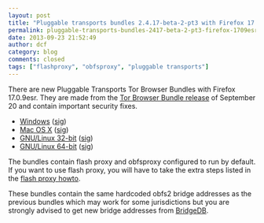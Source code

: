 ```yaml
---
layout: post
title: "Pluggable transports bundles 2.4.17-beta-2-pt3 with Firefox 17.0.9esr"
permalink: pluggable-transports-bundles-2417-beta-2-pt3-firefox-1709esr
date: 2013-09-23 21:52:49
author: dcf
category: blog
comments: closed
tags: ["flashproxy", "obfsproxy", "pluggable transports"]
---
```


There are new Pluggable Transports Tor Browser Bundles with Firefox 17.0.9esr. They are made from the [Tor Browser Bundle release](https://blog.torproject.org/blog/new-tor-browser-bundles-firefox-1709esr) of September 20 and contain important security fixes.

-   [Windows](https://www.torproject.org/dist/torbrowser/tor-pluggable-transports-browser-2.4.17-beta-2-pt3_en-US.exe) ([sig](https://www.torproject.org/dist/torbrowser/tor-pluggable-transports-browser-2.4.17-beta-2-pt3_en-US.exe.asc))
-   [Mac OS X](https://www.torproject.org/dist/torbrowser/osx/TorBrowser-Pluggable-Transports-2.4.17-beta-2-pt3-osx-i386-en-US.zip) ([sig](https://www.torproject.org/dist/torbrowser/osx/TorBrowser-Pluggable-Transports-2.4.17-beta-2-pt3-osx-i386-en-US.zip.asc))
-   [GNU/Linux 32-bit](https://www.torproject.org/dist/torbrowser/linux/tor-pluggable-transports-browser-gnu-linux-i686-2.4.17-beta-2-pt3-dev-en-US.tar.gz) ([sig](https://www.torproject.org/dist/torbrowser/linux/tor-pluggable-transports-browser-gnu-linux-i686-2.4.17-beta-2-pt3-dev-en-US.tar.gz.asc))
-   [GNU/Linux 64-bit](https://www.torproject.org/dist/torbrowser/linux/tor-pluggable-transports-browser-gnu-linux-x86_64-2.4.17-beta-2-pt3-dev-en-US.tar.gz) ([sig](https://www.torproject.org/dist/torbrowser/linux/tor-pluggable-transports-browser-gnu-linux-x86_64-2.4.17-beta-2-pt3-dev-en-US.tar.gz.asc))

The bundles contain flash proxy and obfsproxy configured to run by default. If you want to use flash proxy, you will have to take the extra steps listed in the [flash proxy howto](https://trac.torproject.org/projects/tor/wiki/FlashProxyHowto).

These bundles contain the same hardcoded obfs2 bridge addresses as the previous bundles which may work for some jurisdictions but you are strongly advised to get new bridge addresses from [BridgeDB](https://bridges.torproject.org).
